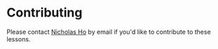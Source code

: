 # Contributing

Please contact [Nicholas Ho](mailto:nicholas.ho@sydney.edu.au) by email if you'd like to contribute to these lessons.
